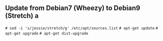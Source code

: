 ## Update from Debian7 (Wheezy) to Debian9 (Stretch) a
`# sed -i 's/jessie/stretch/g' /etc/apt/sources.list`
`# apt-get update`
`# apt-get upgrade`
`# apt-get dist-upgrade`

##
